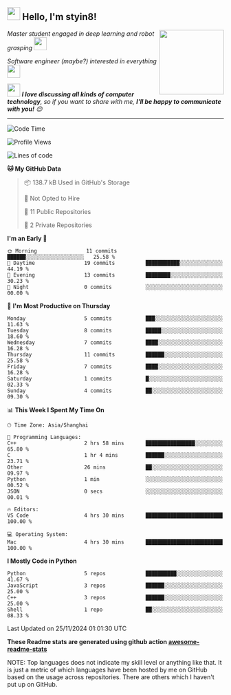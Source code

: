 <h2><img src="https://emojis.slackmojis.com/emojis/images/1531849430/4246/blob-sunglasses.gif?1531849430" width="30"/> Hello, I'm styin8! </h2>
<img align='right' src="https://media.giphy.com/media/M9gbBd9nbDrOTu1Mqx/giphy.gif" width="150">
<p><em>Master student engaged in deep learning and robot grasping
</a><img src="https://media3.giphy.com/media/5xtDarER9QBxQC40ZJC/giphy.gif" width="30"> 
</em></p>
<p><em>Software engineer (maybe?)  interested in everything
</a><img src="https://media.giphy.com/media/WUlplcMpOCEmTGBtBW/giphy.gif" width="30"> 
</em></p>



<img src="https://media.giphy.com/media/LnQjpWaON8nhr21vNW/giphy.gif" width="30"> <em><b>I love discussing all kinds of computer technology</b>, so if you want to share with me, <b>I'll be happy to communicate with you!</b> 😊</em>

---
<!--START_SECTION:waka-->
![Code Time](http://img.shields.io/badge/Code%20Time-155%20hrs%2011%20mins-blue)

![Profile Views](http://img.shields.io/badge/Profile%20Views-0-blue)

![Lines of code](https://img.shields.io/badge/From%20Hello%20World%20I%27ve%20Written-47.1%20thousand%20lines%20of%20code-blue)

**🐱 My GitHub Data** 

> 📦 138.7 kB Used in GitHub's Storage 
 > 
> 🚫 Not Opted to Hire
 > 
> 📜 11 Public Repositories 
 > 
> 🔑 2 Private Repositories 
 > 
**I'm an Early 🐤** 

```text
🌞 Morning                11 commits          ██████░░░░░░░░░░░░░░░░░░░   25.58 % 
🌆 Daytime                19 commits          ███████████░░░░░░░░░░░░░░   44.19 % 
🌃 Evening                13 commits          ████████░░░░░░░░░░░░░░░░░   30.23 % 
🌙 Night                  0 commits           ░░░░░░░░░░░░░░░░░░░░░░░░░   00.00 % 
```
📅 **I'm Most Productive on Thursday** 

```text
Monday                   5 commits           ███░░░░░░░░░░░░░░░░░░░░░░   11.63 % 
Tuesday                  8 commits           █████░░░░░░░░░░░░░░░░░░░░   18.60 % 
Wednesday                7 commits           ████░░░░░░░░░░░░░░░░░░░░░   16.28 % 
Thursday                 11 commits          ██████░░░░░░░░░░░░░░░░░░░   25.58 % 
Friday                   7 commits           ████░░░░░░░░░░░░░░░░░░░░░   16.28 % 
Saturday                 1 commits           █░░░░░░░░░░░░░░░░░░░░░░░░   02.33 % 
Sunday                   4 commits           ██░░░░░░░░░░░░░░░░░░░░░░░   09.30 % 
```


📊 **This Week I Spent My Time On** 

```text
🕑︎ Time Zone: Asia/Shanghai

💬 Programming Languages: 
C++                      2 hrs 58 mins       ████████████████░░░░░░░░░   65.80 % 
C                        1 hr 4 mins         ██████░░░░░░░░░░░░░░░░░░░   23.71 % 
Other                    26 mins             ██░░░░░░░░░░░░░░░░░░░░░░░   09.97 % 
Python                   1 min               ░░░░░░░░░░░░░░░░░░░░░░░░░   00.52 % 
JSON                     0 secs              ░░░░░░░░░░░░░░░░░░░░░░░░░   00.01 % 

🔥 Editors: 
VS Code                  4 hrs 30 mins       █████████████████████████   100.00 % 

💻 Operating System: 
Mac                      4 hrs 30 mins       █████████████████████████   100.00 % 
```

**I Mostly Code in Python** 

```text
Python                   5 repos             ██████████░░░░░░░░░░░░░░░   41.67 % 
JavaScript               3 repos             ██████░░░░░░░░░░░░░░░░░░░   25.00 % 
C++                      3 repos             ██████░░░░░░░░░░░░░░░░░░░   25.00 % 
Shell                    1 repo              ██░░░░░░░░░░░░░░░░░░░░░░░   08.33 % 
```




 Last Updated on 25/11/2024 01:01:30 UTC
<!--END_SECTION:waka-->
**These Readme stats are generated using github action [awesome-readme-stats](https://github.com/anmol098/waka-readme-stats)**

NOTE: Top languages does not indicate my skill level or anything like that. It is just a metric of which languages have been hosted by me on GitHub based on the usage across repositories. There are others which I haven't put up on GitHub.
